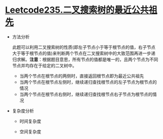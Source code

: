 # [Leetcode235.二叉搜索树的最近公共祖先](<https://leetcode-cn.com/problems/lowest-common-ancestor-of-a-binary-search-tree/>)

- 方法分析

  此题可以利用二叉搜索树的性质(即左子节点小于等于根节点的值，右子节点大于等于根节点的值)来判断两个节点在二叉搜索树中的大致范围再进一步递归求解。**注意**：根据题目意思，所有节点的值都是唯一的，且两个节点为不同节点并均存在于给定的二叉树中。

  - 当两个节点在根节点的两侧时，直接返回根节点即为最近公共祖先
  - 当两个节点在根节点左侧时，继续递归查找根节点的左子节点为根节点的情况
  - 当两个节点在根节点右侧时，继续递归查找根节点右子节点为根节点的情况

- 复杂度分析

  - 时间复杂度

    

  - 空间复杂度

    
